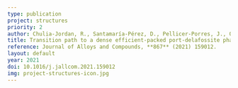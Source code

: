 ```yaml
---
type: publication
project: structures
priority: 2
author: Chulia-Jordan, R., Santamaría-Pérez, D., Pellicer-Porres, J., Otero-de-la-Roza, A., Martinez-Garcia, D., Garcia-Domene, B., Gomis, O., Sans, J. A., Vanaja, K. A., Asha, A. S., and Popescu, C.
title: Transition path to a dense efficient-packed port-delafossite phase. Crystal structure and evolution of the chemical bonding
reference: Journal of Alloys and Compounds, **867** (2021) 159012.
layout: default
year: 2021
doi: 10.1016/j.jallcom.2021.159012
img: project-structures-icon.jpg
---
```

